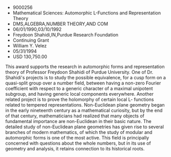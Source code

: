 
* 9000256
* Mathematical Sciences: Automorphic L-Functions and Representation Theory
* DMS,ALGEBRA,NUMBER THEORY,AND COM
* 06/01/1990,03/10/1992
* Freydoon Shahidi,IN,Purdue Research Foundation
* Continuing Grant
* William Y. Velez
* 05/31/1994
* USD 130,750.00

This award supports the research in automorphic forms and representation theory
of Professor Freydoon Shahidi of Purdue University. One of Dr. Shahidi's
projects is to study the possible equivalence, for a cusp form on a quasi-split
group over a number field, between having a non-zero Fourier coefficient with
respect to a generic character of a maximal unipotent subgroup, and having
generic local components everywhere. Another related project is to prove the
holomorphy of certain local L- functions related to tempered representations.
Non-Euclidean plane geometry began in the early nineteenth century as a
mathematical curiosity, but by the end of that century, mathematicians had
realized that many objects of fundamental importance are non-Euclidean in their
basic nature. The detailed study of non-Euclidean plane geometries has given
rise to several branches of modern mathematics, of which the study of modular
and automorphic forms is one of the most active. This field is principally
concerned with questions about the whole numbers, but in its use of geometry and
analysis, it retains connection to its historical roots.
